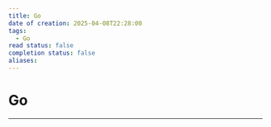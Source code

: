 ```yaml
---
title: Go
date of creation: 2025-04-08T22:28:00
tags:
  - Go
read status: false
completion status: false
aliases:
---
```

# Go
---
